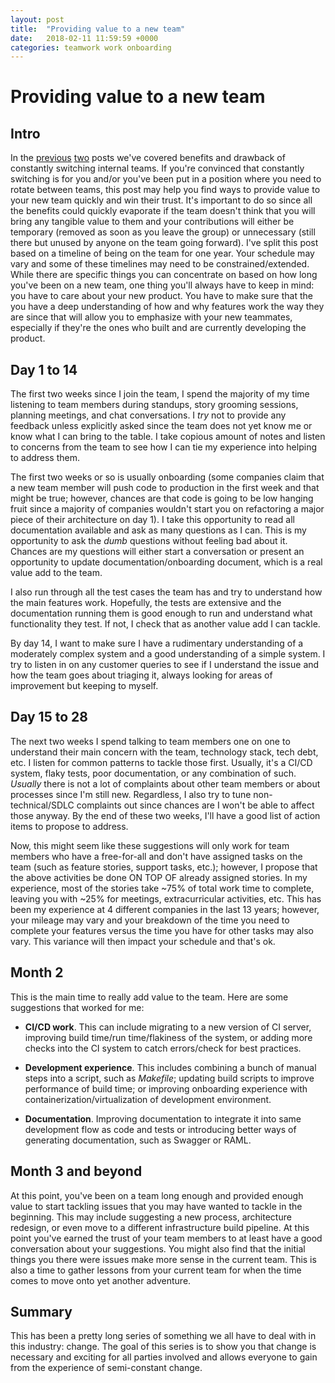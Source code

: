 ```yaml
---
layout: post
title:  "Providing value to a new team"
date:   2018-02-11 11:59:59 +0000
categories: teamwork work onboarding
---
```

# Providing value to a new team

## Intro

In the [previous](https://dimtruck.github.io/2018-01-28/benefits-of-switching-teams) [two](https://dimtruck.github.io/2018-02-02/drawbacks-of-switching-teams) posts we've covered benefits and drawback of constantly switching internal teams. If you're convinced that constantly switching is for you and/or you've been put in a position where you need to rotate between teams, this post may help you find ways to provide value to your new team quickly and win their trust.  It's important to do so since all the benefits could quickly evaporate if the team doesn't think that you will bring any tangible value to them and your contributions will either be temporary (removed as soon as you leave the group) or unnecessary (still there but unused by anyone on the team going forward).  I've split this post based on a timeline of being on the team for one year.  Your schedule may vary and some of these timelines may need to be constrained/extended.  While there are specific things you can concentrate on based on how long you've been on a new team, one thing you'll always have to keep in mind: you have to care about your new product.  You have to make sure that the you have a deep understanding of how and why features work the way they are since that will allow you to emphasize with your new teammates, especially if they're the ones who built and are currently developing the product.

## Day 1 to 14

The first two weeks since I join the team, I spend the majority of my time listening to team members during standups, story grooming sessions, planning meetings, and chat conversations.  I _try_ not to provide any feedback unless explicitly asked since the team does not yet know me or know what I can bring to the table.  I take copious amount of notes and listen to concerns from the team to see how I can tie my experience into helping to address them.

The first two weeks or so is usually onboarding (some companies claim that a new team member will push code to production in the first week and that might be true; however, chances are that code is going to be low hanging fruit since a majority of companies wouldn't start you on refactoring a major piece of their architecture on day 1).  I take this opportunity to read all documentation available and ask as many questions as I can.  This is my opportunity to ask the _dumb_ questions without feeling bad about it.  Chances are my questions will either start a conversation or present an opportunity to update documentation/onboarding document, which is a real value add to the team.

I also run through all the test cases the team has and try to understand how the main features work.  Hopefully, the tests are extensive and the documentation running them is good enough to run and understand what functionality they test.  If not, I check that as another value add I can tackle.

By day 14, I want to make sure I have a rudimentary understanding of a moderately complex system and a good understanding of a simple system.  I try to listen in on any customer queries to see if I understand the issue and how the team goes about triaging it, always looking for areas of improvement but keeping to myself.

## Day 15 to 28

The next two weeks I spend talking to team members one on one to understand their main concern with the team, technology stack, tech debt, etc.  I listen for common patterns to tackle those first.  Usually, it's a CI/CD system, flaky tests, poor documentation, or any combination of such.  _Usually_ there is not a lot of complaints about other team members or about processes since I'm still new.  Regardless, I also try to tune non-technical/SDLC complaints out since chances are I won't be able to affect those anyway.  By the end of these two weeks, I'll have a good list of action items to propose to address.

Now, this might seem like these suggestions will only work for team members who have a free-for-all and don't have assigned tasks on the team (such as feature stories, support tasks, etc.); however, I propose that the above activities be done ON TOP OF already assigned stories.  In my experience, most of the stories take ~75% of total work time to complete, leaving you with ~25% for meetings, extracurricular activities, etc.  This has been my experience at 4 different companies in the last 13 years; however, your mileage may vary and your breakdown of the time you need to complete your features versus the time you have for other tasks may also vary.  This variance will then impact your schedule and that's ok.

## Month 2

This is the main time to really add value to the team.  Here are some suggestions that worked for me:

* **CI/CD work**.  This can include migrating to a new version of CI server, improving build time/run time/flakiness of the system, or adding more checks into the CI system to catch errors/check for best practices.

* **Development experience**. This includes combining a bunch of manual steps into a script, such as *Makefile*; updating build scripts to improve performance of build time; or improving onboarding experience with containerization/virtualization of development environment.

* **Documentation**. Improving documentation to integrate it into same development flow as code and tests or introducing better ways of generating documentation, such as Swagger or RAML.

## Month 3 and beyond

At this point, you've been on a team long enough and provided enough value to start tackling issues that you may have wanted to tackle in the beginning.  This may include suggesting a new process, architecture redesign, or even move to a different infrastructure build pipeline.  At this point you've earned the trust of your team members to at least have a good conversation about your suggestions.  You might also find that the initial things you there were issues make more sense in the current team.  This is also a time to gather lessons from your current team for when the time comes to move onto yet another adventure.

## Summary

This has been a pretty long series of something we all have to deal with in this industry: change.  The goal of this series is to show you that change is necessary and exciting for all parties involved and allows everyone to gain from the experience of semi-constant change.
